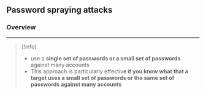 ## Password spraying attacks

### Overview 
---
>[!info]
>- use a **single set of passwords or a small set of passwords** against many accounts 
>- This approach is particularly effectiv**e if you know what that a target uses a small set of passwords or the same set of passwords against many accounts** 
 
